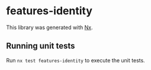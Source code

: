 # features-identity

This library was generated with [Nx](https://nx.dev).

## Running unit tests

Run `nx test features-identity` to execute the unit tests.
